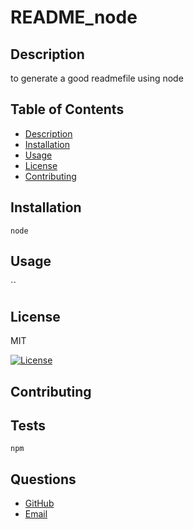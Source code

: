 
  # README_node
  
  ## Description
  to generate a good readmefile using node
  
  ## Table of Contents
  - [Description](#description)
  - [Installation](#installation)
  - [Usage](#usage)
  - [License](#license)
  - [Contributing](#contributing)
  
  ## Installation
  ``` 
  node
  ```
  
  ## Usage 
  
  `` 
  

  ## License
  MIT

  [![License](https://img.shields.io/badge/license-MIT-green)](./LICENSE)
  
  ## Contributing
  
  
  ## Tests
  ```
  npm 
  ```
  
  ## Questions
  - [GitHub](https://www.github.com/ginalguerrero)
  - [Email](gina.l.guerrero@gmail.com)
  